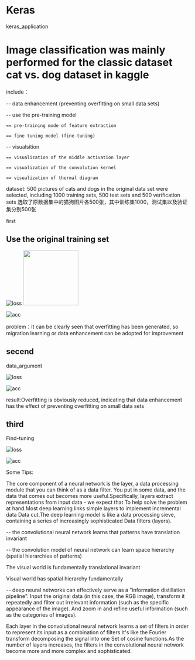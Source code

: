 # Keras
keras_application


Image classification was mainly performed for the classic dataset cat vs. dog dataset in kaggle
===========
    
include：

-- data enhancement (preventing overfitting on small data sets)
        
-- use the pre-training model
            
    == pre-training mode of feature extraction
            
    == fine tuning model (fine-tuning)
            
-- visualsition
        
    == visualization of the middle activation layer
            
    == visualization of the convolution kernel
            
    == visualization of thermal diagram
            
 dataset:
500 pictures of cats and dogs in the original data set were selected, including 1000 training sets, 500 test sets and 500 verification sets
选取了原数据集中的猫狗图片各500张，其中训练集1000，测试集以及验证集分别500张

first


Use the original training set   
-------------
![loss](https://github.com/ReOneK/Cat-vs-Dog/blob/master/pic/abc1.png)
<img width="150" height="150" src="https://github.com/ReOneK/Cat-vs-Dog/blob/master/pic/abc1.png"/>      
        

![acc](https://github.com/ReOneK/Cat-vs-Dog/blob/master/pic/abc2.png)
  
problem：It can be clearly seen that overfitting has been generated, so migration learning or data enhancement can be adopted for improvement      
        
secend
 ------      
data_argument
        

![loss](https://github.com/ReOneK/Cat-vs-Dog/blob/master/pic/data_Argu1.png)
    
    
![acc](https://github.com/ReOneK/Cat-vs-Dog/blob/master/pic/data_Argy2.png)
 
result:Overfitting is obviously reduced, indicating that data enhancement has the effect of preventing overfitting on small data sets
        
       
        
third
------        
Find-tuning
        
 ![loss](https://github.com/ReOneK/Cat-vs-Dog/blob/master/pic/pretrained1.png)
        
 ![acc](https://github.com/ReOneK/Cat-vs-Dog/blob/master/pic/pretrained2.png)
   
        

Some Tips:  

The core component of a neural network is the layer, a data processing module that you can think of as a data filter.
You put in some data, and the data that comes out becomes more useful.Specifically, layers extract representations from input data - we expect that
To help solve the problem at hand.Most deep learning links simple layers to implement incremental data
Data cut.The deep learning model is like a data processing sieve, containing a series of increasingly sophisticated
Data filters (layers).
     
-- the convolutional neural network learns that patterns have translation invariant
   
-- the convolution model of neural network can learn space hierarchy (spatial hierarchies of patterns)
    
The visual world is fundamentally translational invariant
        
Visual world has spatial hierarchy fundamentally
    
   
-- deep neural networks can effectively serve as a "information distillation pipeline".
Input the original data (in this case, the RGB image), transform it repeatedly and filter out irrelevant information (such as the specific appearance of the image).
And zoom in and refine useful information (such as the categories of images).
     
     
Each layer in the convolutional neural network learns a set of filters in order to represent its input as a combination of filters.It's like the Fourier transform decomposing the signal into one
Set of cosine functions.As the number of layers increases, the filters in the convolutional neural network become more and more complex and sophisticated.
  
   
